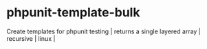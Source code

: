 # phpunit-template-bulk
Create templates for phpunit testing | returns a single layered array | recursive | linux |
